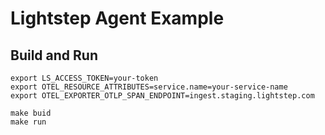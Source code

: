 # Lightstep Agent Example

## Build and Run
```shell script
export LS_ACCESS_TOKEN=your-token
export OTEL_RESOURCE_ATTRIBUTES=service.name=your-service-name
export OTEL_EXPORTER_OTLP_SPAN_ENDPOINT=ingest.staging.lightstep.com

make buid
make run
```

